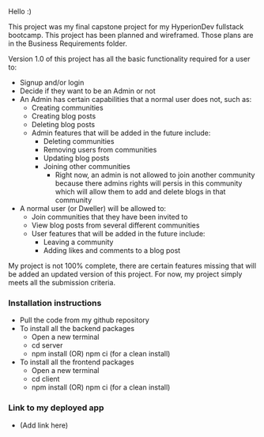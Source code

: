 Hello :)

This project was my final capstone project for my HyperionDev fullstack bootcamp.
This project has been planned and wireframed. Those plans are in the Business Requirements folder.

Version 1.0 of this project has all the basic functionality required for a user to:
- Signup and/or login
- Decide if they want to be an Admin or not
- An Admin has certain capabilities that a normal user does not, such as:
    - Creating communities
    - Creating blog posts
    - Deleting blog posts
    - Admin features that will be added in the future include:
        - Deleting communities
        - Removing users from communities 
        - Updating blog posts 
        - Joining other communities
            - Right now, an admin is not allowed to join another community because there admins rights will persis in this community which will allow them to add and delete blogs in that community 
- A normal user (or Dweller) will be allowed to:
    - Join communities that they have been invited to 
    - View blog posts from several different communities
    - User features that will be added in the future include:
        - Leaving a community 
        - Adding likes and comments to a blog post

My project is not 100% complete, there are certain features missing that will be added an updated version of this project. For now, my project simply meets all the submission criteria.

### Installation instructions
- Pull the code from my github repository
- To install all the backend packages
    - Open a new terminal
    - cd server
    - npm install (OR) npm ci (for a clean install)
- To install all the frontend packages
    - Open a new terminal
    - cd client
    - npm install (OR) npm ci (for a clean install)

### Link to my deployed app
- (Add link here)